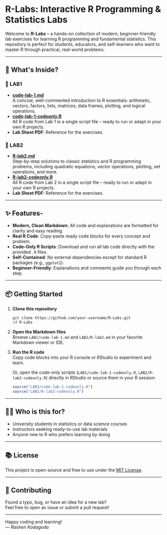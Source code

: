 # R-Labs: Interactive R Programming & Statistics Labs

Welcome to **R-Labs** – a hands-on collection of modern, beginner-friendly lab exercises for learning R programming and fundamental statistics. This repository is perfect for students, educators, and self-learners who want to master R through practical, real-world problems.

---

## 🚀 What's Inside?

### 📁 LAB1
- **[code-lab-1.md](LAB1/code-lab-1.md)**  
  A concise, well-commented introduction to R essentials: arithmetic, vectors, factors, lists, matrices, data frames, plotting, and logical operations.
- **[code-lab-1-codeonly.R](LAB1/code-lab-1-codeonly.R)**  
  All R code from Lab 1 in a single script file – ready to run or adapt in your own R projects.
- **Lab Sheet PDF**: Reference for the exercises.

### 📁 LAB2
- **[R-lab2.md](LAB2/R-lab2.md)**  
  Step-by-step solutions to classic statistics and R programming problems, including quadratic equations, vector operations, plotting, set operations, and more.
- **[R-lab2-codeonly.R](LAB2/R-lab2-codeonly.R)**  
  All R code from Lab 2 in a single script file – ready to run or adapt in your own R projects.
- **Lab Sheet PDF**: Reference for the exercises.

---

## ✨ Features-

- **Modern, Clean Markdown**: All code and explanations are formatted for clarity and easy reading.
- **Real R Code**: Copy-paste ready code blocks for every concept and problem.
- **Code-Only R Scripts**: Download and run all lab code directly with the provided `.R` files.
- **Self-Contained**: No external dependencies except for standard R packages (e.g., `ggplot2`).
- **Beginner-Friendly**: Explanations and comments guide you through each step.

---

## 📦 Getting Started

1. **Clone this repository**  
   ```sh
   git clone https://github.com/your-username/R-Labs.git
   cd R-Labs
   ```

2. **Open the Markdown files**  
   Browse `LAB1/code-lab-1.md` and `LAB2/R-lab2.md` in your favorite Markdown viewer or IDE.

3. **Run the R code**  
   Copy code blocks into your R console or RStudio to experiment and learn.
   
   Or, open the code-only scripts (`LAB1/code-lab-1-codeonly.R`, `LAB2/R-lab2-codeonly.R`) directly in RStudio or source them in your R session:
   ```r
   source("LAB1/code-lab-1-codeonly.R")
   source("LAB2/R-lab2-codeonly.R")
   ```

---

## 🧑‍💻 Who is this for?

- University students in statistics or data science courses
- Instructors seeking ready-to-use lab materials
- Anyone new to R who prefers learning by doing

---

## 📚 License

This project is open-source and free to use under the [MIT License](LICENSE).

---

## 🌟 Contributing

Found a typo, bug, or have an idea for a new lab?  
Feel free to open an issue or submit a pull request!

---

Happy coding and learning!  
*— Rashen Kodagoda* 
